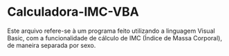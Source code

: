 # Calculadora-IMC-VBA
Este arquivo refere-se à um programa feito utilizando a linguagem Visual Basic, com a funcionalidade de cálculo de IMC (Índice de Massa Corporal), de maneira separada por sexo.
